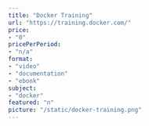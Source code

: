 ```yaml
---
title: "Docker Training"
url: "https://training.docker.com/"
price: 
- "0"
pricePerPeriod: 
- "n/a"
format: 
- "video"
- "documentation"
- "ebook"
subject: 
- "docker"
featured: "n"
picture: "/static/docker-training.png"
---
```

